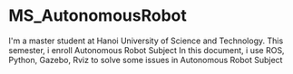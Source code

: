 # MS_AutonomousRobot
I'm a master student at Hanoi University of Science and Technology. This semester, i enroll Autonomous Robot Subject
In this document, i use ROS, Python, Gazebo, Rviz to solve some issues in Autonomous Robot Subject

